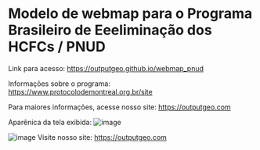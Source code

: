 # Modelo de webmap para o Programa Brasileiro de Eeeliminação dos HCFCs / PNUD

Link para acesso: <a href="https://outputgeo.github.io/webmap_pnud" target="_blank">https://outputgeo.github.io/webmap_pnud</a>

Informações sobre o programa: https://www.protocolodemontreal.org.br/site

Para maiores informações, acesse nosso site: <a href="https://outputgeo.com" target="_blank">https://outputgeo.com</a>

Aparênica da tela  exibida:
![image](https://github.com/OutputGEO/webmap_pnud/assets/150393907/41526dea-160c-491e-abf4-ab6cd13bd051)

![image](https://github.com/OutputGEO/heatmap_alagamentos_geosampa_wfs/assets/150393907/66b57db3-7180-4d4d-b2f7-dd4ac73ca1a1)
Visite nosso site: https://outputgeo.com
